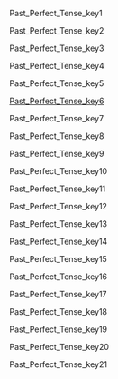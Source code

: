 Past_Perfect_Tense_key1

Past_Perfect_Tense_key2

Past_Perfect_Tense_key3

Past_Perfect_Tense_key4

Past_Perfect_Tense_key5

[Past_Perfect_Tense_key6](http://grammar.ccc.commnet.edu/grammar/tenses/past_perfect.htm)


Past_Perfect_Tense_key7

Past_Perfect_Tense_key8

Past_Perfect_Tense_key9

Past_Perfect_Tense_key10

Past_Perfect_Tense_key11

Past_Perfect_Tense_key12

Past_Perfect_Tense_key13

Past_Perfect_Tense_key14

Past_Perfect_Tense_key15

Past_Perfect_Tense_key16

Past_Perfect_Tense_key17

Past_Perfect_Tense_key18

Past_Perfect_Tense_key19

Past_Perfect_Tense_key20

Past_Perfect_Tense_key21


